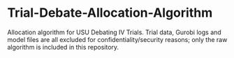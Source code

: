# Trial-Debate-Allocation-Algorithm
Allocation algorithm for USU Debating IV Trials.
Trial data, Gurobi logs and model files are all excluded for confidentiality/security reasons; only the raw algorithm is included in this repository.

